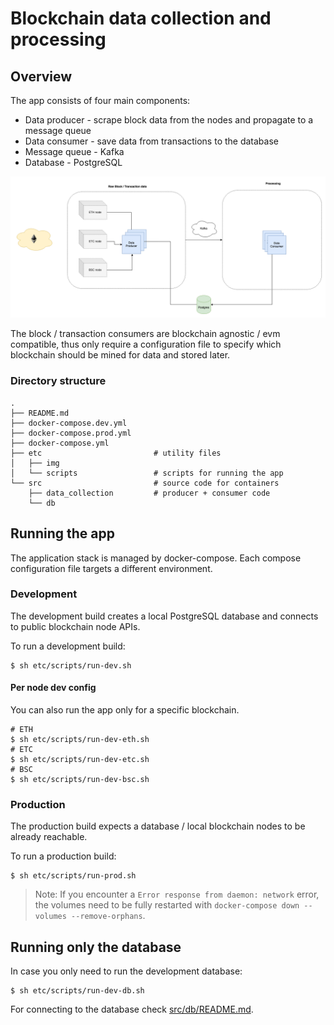 # Blockchain data collection and processing

## Overview
The app consists of four main components:
  * Data producer - scrape block data from the nodes and propagate to a message queue
  * Data consumer - save data from transactions to the database
  * Message queue - Kafka
  * Database - PostgreSQL

![App overview](etc/img/overview.png)

The block / transaction consumers are blockchain agnostic / evm compatible, thus only require a configuration file to specify which blockchain should be mined for data and stored later.

### Directory structure
```
.
├── README.md
├── docker-compose.dev.yml
├── docker-compose.prod.yml
├── docker-compose.yml
├── etc                         # utility files
│   ├── img
│   └── scripts                 # scripts for running the app
└── src                         # source code for containers
    ├── data_collection         # producer + consumer code
    └── db
```

## Running the app
The application stack is managed by docker-compose. Each compose configuration file targets a different environment.

### Development
The development build creates a local PostgreSQL database and connects to public blockchain node APIs.

To run a development build:
```
$ sh etc/scripts/run-dev.sh
```

#### Per node dev config
You can also run the app only for a specific blockchain.
```
# ETH
$ sh etc/scripts/run-dev-eth.sh
# ETC
$ sh etc/scripts/run-dev-etc.sh
# BSC
$ sh etc/scripts/run-dev-bsc.sh

```

### Production
The production build expects a database / local blockchain nodes to be already reachable.

To run a production build:
```
$ sh etc/scripts/run-prod.sh
```

> Note: If you encounter a `Error response from daemon: network` error, the volumes need to be fully restarted with `docker-compose down --volumes --remove-orphans`.

## Running only the database
In case you only need to run the development database:
```
$ sh etc/scripts/run-dev-db.sh
```

For connecting to the database check [src/db/README.md](src/db/README.md).